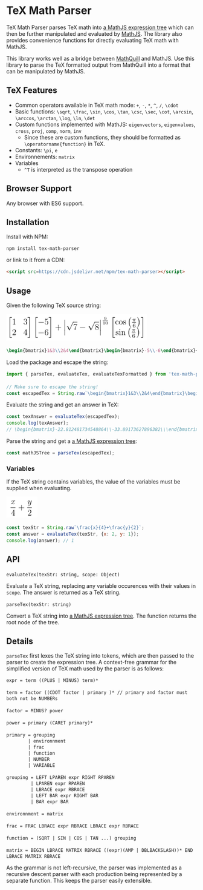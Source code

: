 # TeX Math Parser

TeX Math Parser parses TeX math into [a MathJS expression tree](https://mathjs.org/docs/expressions/expression_trees.html) which can then be further manipulated and evaluated by [MathJS](https://mathjs.org/). The library also provides convenience functions for directly evaluating TeX math with MathJS.

This library works well as a bridge between [MathQuill](http://mathquill.com/) and MathJS. Use this library to parse the TeX formatted output from MathQuill into a format that can be manipulated by MathJS.

## TeX Features

* Common operators available in TeX math mode: `+`, `-`, `*`, `^`, `/`, `\cdot`
* Basic functions: `\sqrt`, `\frac`, `\sin`, `\cos`, `\tan`, `\csc`, `\sec`, `\cot`, `\arcsin`, `\arccos`, `\arctan`, `\log`, `\ln`, `\det`
* Custom functions implemented with MathJS: `eigenvectors`, `eigenvalues`, `cross`, `proj`, `comp`, `norm`, `inv`
    * Since these are custom functions, they should be formatted as `\operatorname{function}` in TeX.
* Constants: `\pi`, `e`
* Environnements: `matrix`
* Variables
    * `^T` is interpreted as the transpose operation

## Browser Support

Any browser with ES6 support.

## Installation

Install with NPM:

```
npm install tex-math-parser 
```

or link to it from a CDN:

```html
<script src=https://cdn.jsdelivr.net/npm/tex-math-parser></script>
```

## Usage

Given the following TeX source string:

![Example TeX](docs/imgs/example_tex.png)
```latex
\begin{bmatrix}1&3\\2&4\end{bmatrix}\begin{bmatrix}-5\\-6\end{bmatrix}+\left|\sqrt{7}-\sqrt{8}\right|^{\frac{9}{10}}\begin{bmatrix}\cos\left(\frac{\pi}{6}\right)\\\sin\left(\frac{\pi}{6}\right)\end{bmatrix}
```

Load the package and escape the string:

```javascript
import { parseTex, evaluateTex, evaluateTexFormatted } from 'tex-math-parser' // ES6 module

// Make sure to escape the string!
const escapedTex = String.raw`\begin{bmatrix}1&3\\2&4\end{bmatrix}\begin{bmatrix}-5\\-6\end{bmatrix}+\left|\sqrt{7}-\sqrt{8}\right|^{\frac{9}{10}}\begin{bmatrix}\cos\left(\frac{\pi}{6}\right)\\\sin\left(\frac{\pi}{6}\right)\end{bmatrix}`; // ES6 raw template string
```

Evaluate the string and get an answer in TeX:

```javascript
const texAnswer = evaluateTex(escapedTex); 
console.log(texAnswer); 
// \begin{bmatrix}-22.812481734548864\\-33.89173627896382\\\end{bmatrix}
```

Parse the string and get a [a MathJS expression tree](https://mathjs.org/docs/expressions/expression_trees.html):
```javascript
const mathJSTree = parseTex(escapedTex);
```

### Variables
If the TeX string contains variables, the value of the variables must be supplied when evaluating.

![Example TeX with variables](docs/imgs/example_tex_variables.png)

```javascript
const texStr = String.raw`\frac{x}{4}+\frac{y}{2}`;
const answer = evaluateTex(texStr, {x: 2, y: 1});
console.log(answer); // 1
```

## API

`evaluateTex(texStr: string, scope: Object)`

Evaluate a TeX string, replacing any variable occurences with their values in `scope`. The answer is returned as a TeX string.

`parseTex(texStr: string)`

Convert a TeX string into [a MathJS expression tree](https://mathjs.org/docs/expressions/expression_trees.html). The function returns the root node of the tree.


## Details

`parseTex` first lexes the TeX string into tokens, which are then passed to the parser to create the expression tree. A context-free grammar for the simplified version of TeX math used by the parser is as follows:

```
expr = term ((PLUS | MINUS) term)*

term = factor ((CDOT factor | primary )* // primary and factor must both not be NUMBERs

factor = MINUS? power

power = primary (CARET primary)*

primary = grouping
        | environnment
        | frac
        | function
        | NUMBER
        | VARIABLE

grouping = LEFT LPAREN expr RIGHT RPAREN
         | LPAREN expr RPAREN
         | LBRACE expr RBRACE
         | LEFT BAR expr RIGHT BAR
         | BAR expr BAR

environnment = matrix

frac = FRAC LBRACE expr RBRACE LBRACE expr RBRACE

function = (SQRT | SIN | COS | TAN ...) grouping

matrix = BEGIN LBRACE MATRIX RBRACE ((expr)(AMP | DBLBACKSLASH))* END LBRACE MATRIX RBRACE
```

As the grammar is not left-recursive, the parser was implemented as a recursive descent parser with each production being represented by a separate function. This keeps the parser easily extensible.

